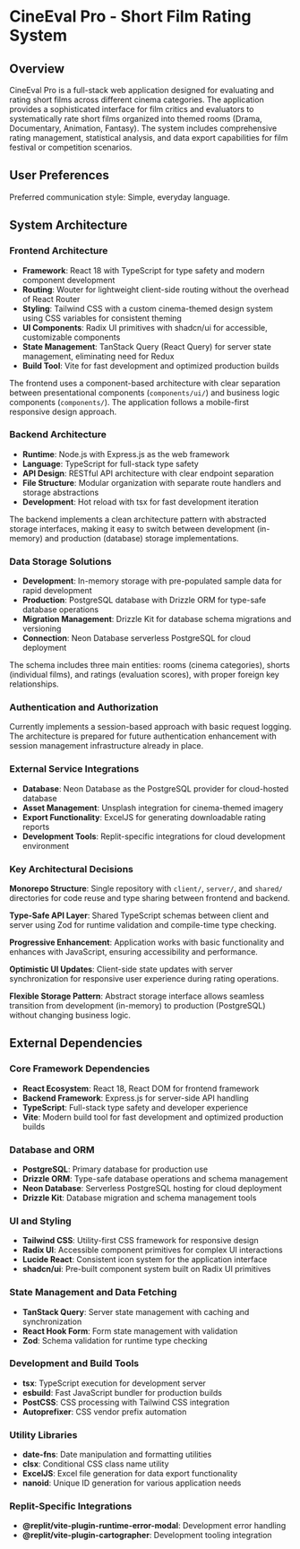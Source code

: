 # CineEval Pro - Short Film Rating System

## Overview

CineEval Pro is a full-stack web application designed for evaluating and rating short films across different cinema categories. The application provides a sophisticated interface for film critics and evaluators to systematically rate short films organized into themed rooms (Drama, Documentary, Animation, Fantasy). The system includes comprehensive rating management, statistical analysis, and data export capabilities for film festival or competition scenarios.

## User Preferences

Preferred communication style: Simple, everyday language.

## System Architecture

### Frontend Architecture
- **Framework**: React 18 with TypeScript for type safety and modern component development
- **Routing**: Wouter for lightweight client-side routing without the overhead of React Router
- **Styling**: Tailwind CSS with a custom cinema-themed design system using CSS variables for consistent theming
- **UI Components**: Radix UI primitives with shadcn/ui for accessible, customizable components
- **State Management**: TanStack Query (React Query) for server state management, eliminating need for Redux
- **Build Tool**: Vite for fast development and optimized production builds

The frontend uses a component-based architecture with clear separation between presentational components (`components/ui/`) and business logic components (`components/`). The application follows a mobile-first responsive design approach.

### Backend Architecture
- **Runtime**: Node.js with Express.js as the web framework
- **Language**: TypeScript for full-stack type safety
- **API Design**: RESTful API architecture with clear endpoint separation
- **File Structure**: Modular organization with separate route handlers and storage abstractions
- **Development**: Hot reload with tsx for fast development iteration

The backend implements a clean architecture pattern with abstracted storage interfaces, making it easy to switch between development (in-memory) and production (database) storage implementations.

### Data Storage Solutions
- **Development**: In-memory storage with pre-populated sample data for rapid development
- **Production**: PostgreSQL database with Drizzle ORM for type-safe database operations
- **Migration Management**: Drizzle Kit for database schema migrations and versioning
- **Connection**: Neon Database serverless PostgreSQL for cloud deployment

The schema includes three main entities: rooms (cinema categories), shorts (individual films), and ratings (evaluation scores), with proper foreign key relationships.

### Authentication and Authorization
Currently implements a session-based approach with basic request logging. The architecture is prepared for future authentication enhancement with session management infrastructure already in place.

### External Service Integrations
- **Database**: Neon Database as the PostgreSQL provider for cloud-hosted database
- **Asset Management**: Unsplash integration for cinema-themed imagery
- **Export Functionality**: ExcelJS for generating downloadable rating reports
- **Development Tools**: Replit-specific integrations for cloud development environment

### Key Architectural Decisions

**Monorepo Structure**: Single repository with `client/`, `server/`, and `shared/` directories for code reuse and type sharing between frontend and backend.

**Type-Safe API Layer**: Shared TypeScript schemas between client and server using Zod for runtime validation and compile-time type checking.

**Progressive Enhancement**: Application works with basic functionality and enhances with JavaScript, ensuring accessibility and performance.

**Optimistic UI Updates**: Client-side state updates with server synchronization for responsive user experience during rating operations.

**Flexible Storage Pattern**: Abstract storage interface allows seamless transition from development (in-memory) to production (PostgreSQL) without changing business logic.

## External Dependencies

### Core Framework Dependencies
- **React Ecosystem**: React 18, React DOM for frontend framework
- **Backend Framework**: Express.js for server-side API handling
- **TypeScript**: Full-stack type safety and developer experience
- **Vite**: Modern build tool for fast development and optimized production builds

### Database and ORM
- **PostgreSQL**: Primary database for production use
- **Drizzle ORM**: Type-safe database operations and schema management
- **Neon Database**: Serverless PostgreSQL hosting for cloud deployment
- **Drizzle Kit**: Database migration and schema management tools

### UI and Styling
- **Tailwind CSS**: Utility-first CSS framework for responsive design
- **Radix UI**: Accessible component primitives for complex UI interactions
- **Lucide React**: Consistent icon system for the application interface
- **shadcn/ui**: Pre-built component system built on Radix UI primitives

### State Management and Data Fetching
- **TanStack Query**: Server state management with caching and synchronization
- **React Hook Form**: Form state management with validation
- **Zod**: Schema validation for runtime type checking

### Development and Build Tools
- **tsx**: TypeScript execution for development server
- **esbuild**: Fast JavaScript bundler for production builds
- **PostCSS**: CSS processing with Tailwind CSS integration
- **Autoprefixer**: CSS vendor prefix automation

### Utility Libraries
- **date-fns**: Date manipulation and formatting utilities
- **clsx**: Conditional CSS class name utility
- **ExcelJS**: Excel file generation for data export functionality
- **nanoid**: Unique ID generation for various application needs

### Replit-Specific Integrations
- **@replit/vite-plugin-runtime-error-modal**: Development error handling
- **@replit/vite-plugin-cartographer**: Development tooling integration